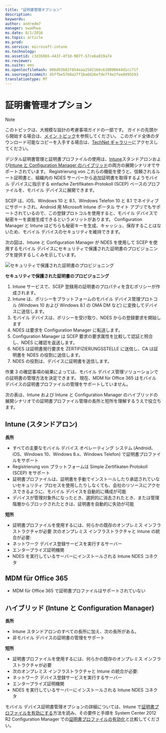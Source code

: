 ```yaml
---
title: "証明書管理オプション"
description: 
keywords: 
author: andredm7
manager: swadhwa
ms.date: 8/1/2016
ms.topic: article
ms.prod: 
ms.service: microsoft-intune
ms.technology: 
ms.assetid: c3d350b5-4437-4f3d-907f-57ce6a819a74
ms.reviewer: 
ms.suite: ems
ms.openlocfilehash: 80bd93b82f054eaa25d2166c610890644d1cc71f
ms.sourcegitcommit: 45ffbe57b8a2ff1ba6d26efde7f4e2fee8495593
translationtype: MT
---
```

# <a name=""></a>証明書管理オプション

>[!NOTE]
>このトピックは、大規模な設計の考慮事項ガイドの一部です。 ガイドの先頭から開始する場合は、[メイン トピック](mdm-design-considerations-guide.md)を参照してください。 このガイド全体のダウンロード可能なコピーを入手する場合は、[TechNet ギャラリー](https://gallery.technet.microsoft.com/Mobile-Device-Management-7d401582)にアクセスしてください。

デジタル証明書管理と証明書プロファイルの使用は、[Intune](/Intune/deploy-use/secure-resource-access-with-certificate-profiles)スタンドアロンおよび[Intune と Configuration Manager のハイブリッド](https://technet.microsoft.com/library/dn261202.aspx)の両方の展開シナリオでサポートされています。 Registrierung von これらの機能を使うと、信頼されるルート証明書と、組織内の NDES サーバーから追加証明書を取得するようモバイル デバイスに指示する einfache Zertifikaten-Protokoll (SCEP) ベースのプロファイルを、モバイル デバイスに展開できます。

SCEP は、iOS、Windows 10 と 8.1、Windows Telefon 10 と 8.1 でネイティブにサポートされ、Android 用 Microsoft Intune ポータル サイト アプリでもサポートされているので、この登録プロトコルを使用すると、モバイル デバイスで秘密キーを直接生成できるというメリットがあります。 Configuration Manager と Intune はどちらも秘密キーを生成、キャッシュ、保存することはないため、モバイル デバイスのセキュリティを維持できます。

次の図は、Intune と Configuration Manager が NDES を使用して SCEP を使用するモバイル デバイスにセキュリティで保護された証明書のプロビジョニングを提供するしくみを示しています。

![セキュリティで保護された証明書のプロビジョニング](./media/MDM_Figure_07.png)

**セキュリティで保護された証明書のプロビジョニング**

1. Intune サービスで、SCEP 登録用の証明書のプロパティを含むポリシーが作成されます。
2. Intune は、ポリシーをプラットフォームのモバイル デバイス管理プロトコル (Windows 10 および Windows 8.1 の OMA DM など) に変換してデバイスに送信します。
3. モバイル デバイスは、ポリシーを受け取り、NDES からの登録要求を開始します
4. NDES は要求を Configuration Manager に転送します。
5. Configuration Manager は SCEP 要求の要求属性を比較して認証と照合し、NDES に確認を返送します。
6. NDES は証明書発行要求を ZERTIFIZIERUNGSSTELLE に送信し、CA は証明書を NDES の役割に送信します。
7. NDES の役割は、デバイスに証明書を送信します。

作業 3 の確認事項の結果によっては、モバイル デバイス管理ソリューションでの証明書の管理方法を決定できます。 現在、MDM für Office 365 はモバイル デバイスの証明書プロファイルの管理をサポートしていません。 

次の表は、Intune および Intune と Configuration Manager のハイブリッドの展開シナリオでの証明書プロファイル管理の長所と短所を理解するうえで役立ちます。

## <a name="intune-"></a>Intune (スタンドアロン)

**長所**

- すべての主要なモバイル デバイス オペレーティング システム (Android、iOS、Windows 10、Windows 8.x、Windows Telefon) で証明書プロファイルをサポート
- Registrierung von プラットフォームは Simple Zertifikaten Protokoll (SCEP) をサポート
- 証明書プロファイルは、証明書を手動でインストールしたり承認されていないセキュリティ プロセスを使用したりしなくても、会社のリソースにアクセスできるように、モバイル デバイスを自動的に構成が可能
- デバイスが管理対象外になったとき、選択的に消去されたとき、または管理階層からブロックされたときは、証明書を自動的に失効が可能

**短所**

- 証明書プロファイルを使用するには、何らかの既存のオンプレミス インフラストラクチャが必要 次のオンプレミス インフラストラクチャと Intune の統合が必要:
 - ネットワーク デバイス登録サービスを実行するサーバー
 - エンタープライズ証明機関
 - NDES を実行しているサーバーにインストールされる Intune NDES コネクタ

## <a name="mdm-for-office-365"></a>MDM für Office 365

- MDM für Office 365 で証明書プロファイルはサポートされていない

## <a name="-intune-configmgr"></a>ハイブリッド (Intune と Configuration Manager)

**長所**

- Intune スタンドアロンのすべての長所に加え、次の長所がある。
 - 非モバイル デバイスの証明書の管理をサポート

**短所**

- 証明書プロファイルを使用するには、何らかの既存のオンプレミス インフラストラクチャが必要 
- 次のオンプレミス インフラストラクチャと Intune の統合が必要:
 - ネットワーク デバイス登録サービスを実行するサーバー
 - エンタープライズ証明機関
 - NDES を実行しているサーバーにインストールされる Intune NDES コネクタ

モバイル デバイス証明書管理オプションの詳細については、Intune で[証明書プロファイルを有効にする](/Intune/deploy-use/secure-resource-access-with-certificate-profiles)方法を読み、その要件と手順を System Center 2012 R2 Configuration Manager での[証明書プロファイルの有効化](https://technet.microsoft.com/library/dn261202.aspx)と比較してください。
